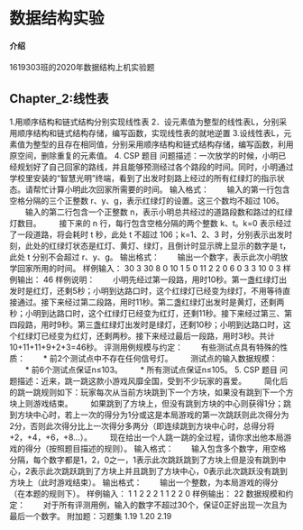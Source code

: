 # 数据结构实验

#### 介绍
1619303班的2020年数据结构上机实验题

## Chapter_2:线性表

1.用顺序结构和链式结构分别实现线性表
2．设元素值为整型的线性表L，分别采用顺序结构和链式结构存储，编写函数，实现线性表的就地逆置
3.设线性表L，元素值为整型的且存在相同值，分别采用顺序结构和链式结构存储，编写函数，利用原空间，删除重复的元素值。
4. CSP 题目 
问题描述：一次放学的时候，小明已经规划好了自己回家的路线，并且能够预测经过各个路段的时间。同时，小明通过学校里安装的“智慧光明”终端，看到了出发时刻路上经过的所有红绿灯的指示状态。请帮忙计算小明此次回家所需要的时间。
输入格式：
　　输入的第一行包含空格分隔的三个正整数 r、y、g，表示红绿灯的设置。这三个数均不超过 106。
　　输入的第二行包含一个正整数 n，表示小明总共经过的道路段数和路过的红绿灯数目。
　　接下来的 n 行，每行包含空格分隔的两个整数 k、t。k=0 表示经过了一段道路，将会耗时 t 秒，此处 t 不超过 106；k=1、2、3 时，分别表示出发时刻，此处的红绿灯状态是红灯、黄灯、绿灯，且倒计时显示牌上显示的数字是 t，此处 t 分别不会超过 r、y、g。
输出格式：
　　输出一个数字，表示此次小明放学回家所用的时间。
样例输入：
30 3 30
8
0 10
1 5
0 11
2 2
0 6
0 3
3 10
0 3
样例输出：
46
样例说明：
　　小明先经过第一段路，用时10秒。第一盏红绿灯出发时是红灯，还剩5秒；小明到达路口时，这个红绿灯已经变为绿灯，不用等待直接通过。接下来经过第二段路，用时11秒。第二盏红绿灯出发时是黄灯，还剩两秒；小明到达路口时，这个红绿灯已经变为红灯，还剩11秒。接下来经过第三、第四段路，用时9秒。第三盏红绿灯出发时是绿灯，还剩10秒；小明到达路口时，这个红绿灯已经变为红灯，还剩两秒。接下来经过最后一段路，用时3秒。共计10+11+11+9+2+3=46秒。
评测用例规模与约定：
　　有些测试点具有特殊的性质：
　　* 前2个测试点中不存在任何信号灯。
　　测试点的输入数据规模：
　　* 前6个测试点保证n≤103。
　　* 所有测试点保证n≤105。
5. CSP 题目
问题描述：近来，跳一跳这款小游戏风靡全国，受到不少玩家的喜爱。
　　简化后的跳一跳规则如下：玩家每次从当前方块跳到下一个方块，如果没有跳到下一个方块上则游戏结束。
　　如果跳到了方块上，但没有跳到方块的中心则获得1分；跳到方块中心时，若上一次的得分为1分或这是本局游戏的第一次跳跃则此次得分为2分，否则此次得分比上一次得分多两分（即连续跳到方块中心时，总得分将+2，+4，+6，+8...）。
　　现在给出一个人跳一跳的全过程，请你求出他本局游戏的得分（按照题目描述的规则）。
输入格式：
　　输入包含多个数字，用空格分隔，每个数字都是1，2，0之一，1表示此次跳跃跳到了方块上但是没有跳到中心，2表示此次跳跃跳到了方块上并且跳到了方块中心，0表示此次跳跃没有跳到方块上（此时游戏结束）。
输出格式：
　　输出一个整数，为本局游戏的得分（在本题的规则下）。
样例输入：
1 1 2 2 2 1 1 2 2 0
样例输出：
22
数据规模和约定：
　　对于所有评测用例，输入的数字不超过30个，保证0正好出现一次且为最后一个数字。
附加题：习题集 1.19 1.20 2.19
